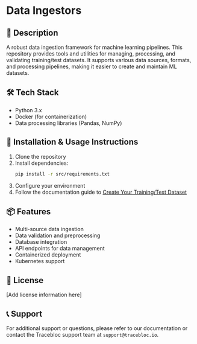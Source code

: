 # Data Ingestors

## 📄 Description
A robust data ingestion framework for machine learning pipelines. This repository provides tools and utilities for managing, processing, and validating training/test datasets. It supports various data sources, formats, and processing pipelines, making it easier to create and maintain ML datasets.

## 🛠️ Tech Stack
- Python 3.x
- Docker (for containerization)
- Data processing libraries (Pandas, NumPy)

## 🚀 Installation & Usage Instructions
1. Clone the repository
2. Install dependencies:
   ```bash
   pip install -r src/requirements.txt
   ```
3. Configure your environment
4. Follow the documentation guide to [Create Your Training/Test Dataset](https://traceblocdocsdev.azureedge.net/environment-setup/create-your-dataset)

## 📦 Features
- Multi-source data ingestion
- Data validation and preprocessing
- Database integration
- API endpoints for data management
- Containerized deployment
- Kubernetes support


## 📜 License
[Add license information here]

## 📞 Support
For additional support or questions, please refer to our documentation or contact the Tracebloc support team at `support@tracebloc.io`.